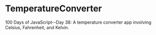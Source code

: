 # TemperatureConverter
100 Days of JavaScript--Day 38: A temperature converter app involving Celsius, Fahrenheit, and Kelvin.
